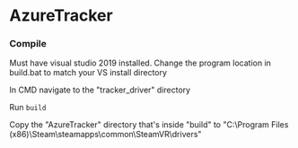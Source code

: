 # AzureTracker

### Compile
Must have visual studio 2019 installed.
Change the program location in build.bat to match your VS install directory

In CMD navigate to the "tracker_driver" directory

Run `build`

Copy the "AzureTracker" directory that's inside "build" to "C:\Program Files (x86)\Steam\steamapps\common\SteamVR\drivers"